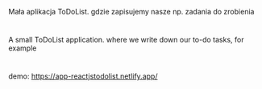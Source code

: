 Mała aplikacja ToDoList. gdzie zapisujemy nasze np. zadania do zrobienia 
#
A small ToDoList application. where we write down our to-do tasks, for example
#


demo: https://app-reactjstodolist.netlify.app/
